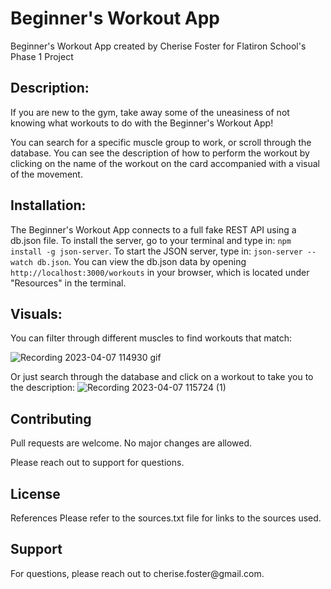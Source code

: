 <h1>Beginner's Workout App</h1>
Beginner's Workout App created by Cherise Foster for Flatiron School's Phase 1 Project

<h2>Description:</h2>
If you are new to the gym, take away some of the uneasiness of not knowing what workouts to do with the Beginner's Workout App!

You can search for a specific muscle group to work, or scroll through the database. You can see the description of how to perform the workout by clicking on the name of the workout on the card accompanied with a visual of the movement.

<h2>Installation:</h2>
The Beginner's Workout App connects to a full fake REST API using a db.json file. To install the server, go to your terminal and type in:
<code>npm install -g json-server</code>.
To start the JSON server, type in:
<code>json-server --watch db.json</code>.
You can view the db.json data by opening 
<code>http://localhost:3000/workouts</code> 
in your browser, which is located under "Resources" in the terminal.

<h2>Visuals:</h2>
You can filter through different muscles to find workouts that match:

![Recording 2023-04-07 114930 gif](https://user-images.githubusercontent.com/123701615/230654972-ce929546-b866-4395-b431-fc8f2ff64a6b.gif)

Or just search through the database and click on a workout to take you to the description:
![Recording 2023-04-07 115724 (1)](https://user-images.githubusercontent.com/123701615/230655737-e3ccc711-b21b-4822-bd9e-3d77d537b4d5.gif)

<h2>Contributing</h2>
Pull requests are welcome. No major changes are allowed.

Please reach out to support for questions.

<h2>License</h2
Licensing is not currently offered.

<h2>References</h2>
Please refer to the sources.txt file for links to the sources used.

<h2>Support</h2>
For questions, please reach out to cherise.foster@gmail.com.

